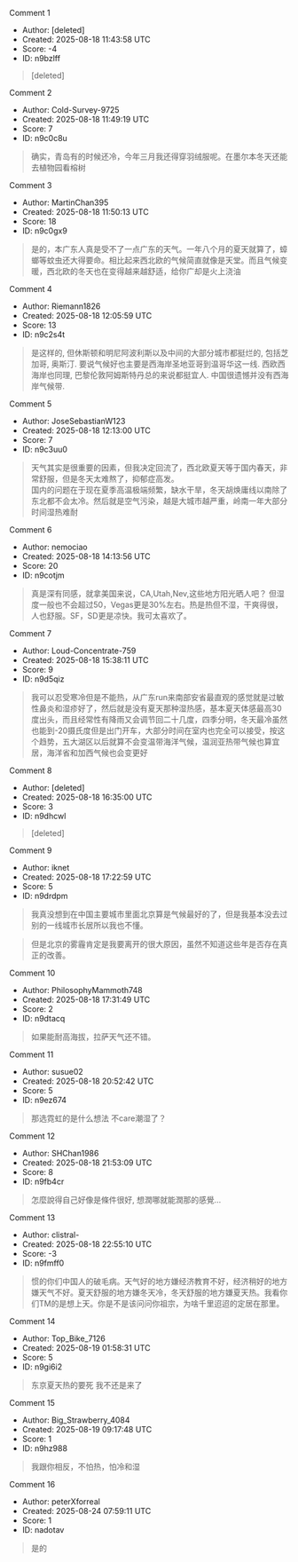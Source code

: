 Comment 1

- Author: [deleted]
- Created: 2025-08-18 11:43:58 UTC
- Score: -4
- ID: n9bzlff

> [deleted]

Comment 2

- Author: Cold-Survey-9725
- Created: 2025-08-18 11:49:19 UTC
- Score: 7
- ID: n9c0c8u

> 确实，青岛有的时候还冷，今年三月我还得穿羽绒服呢。在墨尔本冬天还能去植物园看榕树

Comment 3

- Author: MartinChan395
- Created: 2025-08-18 11:50:13 UTC
- Score: 18
- ID: n9c0gx9

> 是的，本广东人真是受不了一点广东的天气。一年八个月的夏天就算了，蟑螂等蚊虫还大得要命。相比起来西北欧的气候简直就像是天堂。而且气候变暖，西北欧的冬天也在变得越来越舒适，给你广却是火上浇油

Comment 4

- Author: Riemann1826
- Created: 2025-08-18 12:05:59 UTC
- Score: 13
- ID: n9c2s4t

> 是这样的, 但休斯顿和明尼阿波利斯以及中间的大部分城市都挺烂的, 包括芝加哥, 奥斯汀. 要说气候好也主要是西海岸圣地亚哥到温哥华这一线. 西欧西海岸也同理, 巴黎伦敦阿姆斯特丹总的来说都挺宜人. 中国很遗憾并没有西海岸气候带.

Comment 5

- Author: JoseSebastianW123
- Created: 2025-08-18 12:13:00 UTC
- Score: 7
- ID: n9c3uu0

> 天气其实是很重要的因素，但我决定回流了，西北欧夏天等于国内春天，非常舒服，但是冬天太难熬了，抑郁症高发。  
> 国内的问题在于现在夏季高温极端频繁，缺水干旱，冬天胡焕庸线以南除了东北都不会太冷。然后就是空气污染，越是大城市越严重，岭南一年大部分时间湿热难耐

Comment 6

- Author: nemociao
- Created: 2025-08-18 14:13:56 UTC
- Score: 20
- ID: n9cotjm

> 真是深有同感，就拿美国来说，CA,Utah,Nev,这些地方阳光晒人吧？ 但湿度一般也不会超过50，Vegas更是30%左右。热是热但不湿，干爽得很，人也舒服。SF，SD更是凉快。我可太喜欢了。

Comment 7

- Author: Loud-Concentrate-759
- Created: 2025-08-18 15:38:11 UTC
- Score: 9
- ID: n9d5qiz

> 我可以忍受寒冷但是不能热，从广东run来南部安省最直观的感觉就是过敏性鼻炎和湿疹好了，然后就是没有夏天那种湿热感，基本夏天体感最高30度出头，而且经常性有降雨又会调节回二十几度，四季分明，冬天最冷虽然也能到-20摄氏度但是出门开车，大部分时间在室内也完全可以接受，按这个趋势，五大湖区以后就算不会变温带海洋气候，温润亚热带气候也算宜居，海洋省和加西气候也会变更好

Comment 8

- Author: [deleted]
- Created: 2025-08-18 16:35:00 UTC
- Score: 3
- ID: n9dhcwl

> [deleted]

Comment 9

- Author: iknet
- Created: 2025-08-18 17:22:59 UTC
- Score: 5
- ID: n9drdpm

> 我真没想到在中国主要城市里面北京算是气候最好的了，但是我基本没去过别的一线城市长居所以我也不懂。

> 但是北京的雾霾肯定是我要离开的很大原因，虽然不知道这些年是否存在真正的改善。

Comment 10

- Author: PhilosophyMammoth748
- Created: 2025-08-18 17:31:49 UTC
- Score: 2
- ID: n9dtacq

> 如果能耐高海拔，拉萨天气还不错。

Comment 11

- Author: susue02
- Created: 2025-08-18 20:52:42 UTC
- Score: 5
- ID: n9ez674

> 那选霓虹的是什么想法 不care潮湿了？

Comment 12

- Author: SHChan1986
- Created: 2025-08-18 21:53:09 UTC
- Score: 8
- ID: n9fb4cr

> 怎麼說得自己好像是條件很好, 想潤哪就能潤那的感覺...

Comment 13

- Author: clistral-
- Created: 2025-08-18 22:55:10 UTC
- Score: -3
- ID: n9fmff0

> 惯的你们中国人的破毛病。天气好的地方嫌经济教育不好，经济稍好的地方嫌天气不好。夏天舒服的地方嫌冬天冷，冬天舒服的地方嫌夏天热。我看你们TM的是想上天。你是不是该问问你祖宗，为啥千里迢迢的定居在那里。

Comment 14

- Author: Top_Bike_7126
- Created: 2025-08-19 01:58:31 UTC
- Score: 5
- ID: n9gi6i2

> 东京夏天热的要死 我不还是来了

Comment 15

- Author: Big_Strawberry_4084
- Created: 2025-08-19 09:17:48 UTC
- Score: 1
- ID: n9hz988

> 我跟你相反，不怕热，怕冷和湿

Comment 16

- Author: peterXforreal
- Created: 2025-08-24 07:59:11 UTC
- Score: 1
- ID: nadotav

> 是的
